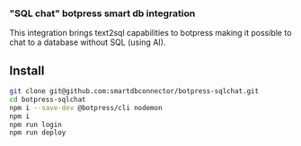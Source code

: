 ### "SQL chat" botpress smart db integration

This integration brings text2sql capabilities to botpress making it possible to chat to 
a database without SQL (using AI).
## Install

```bash
git clone git@github.com:smartdbconnector/botpress-sqlchat.git
cd botpress-sqlchat
npm i --save-dev @botpress/cli nodemon
npm i
npm run login 
npm run deploy
```


